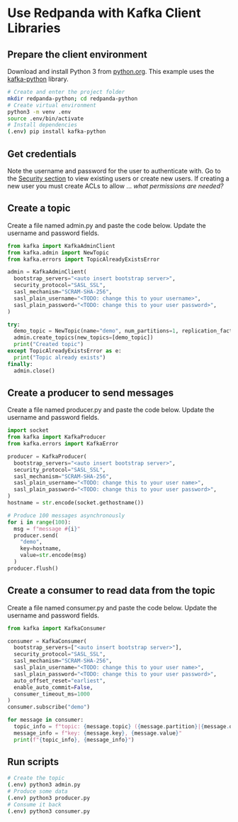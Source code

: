 # Use Redpanda with Kafka Client Libraries


## Prepare the client environment

Download and install Python 3 from 
[python.org](https://www.python.org/downloads). This example uses the
[kafka-python](https://kafka-python.readthedocs.io/en/master/) library. 

```bash
# Create and enter the project folder
mkdir redpanda-python; cd redpanda-python
# Create virtual environment
python3 -m venv .env
source .env/bin/activate
# Install dependencies
(.env) pip install kafka-python
```


## Get credentials
Note the username and password for the user to authenticate with. Go to the [Security section](../acls) to view existing users or create new users. If creating a new user you must create ACLs to allow ... *what permissions are needed?*


## Create a topic
Create a file named admin.py and paste the code below. Update the username and password fields.

```python title="admin.py"
from kafka import KafkaAdminClient
from kafka.admin import NewTopic
from kafka.errors import TopicAlreadyExistsError

admin = KafkaAdminClient(
  bootstrap_servers="<auto insert bootstrap server>",
  security_protocol="SASL_SSL",
  sasl_mechanism="SCRAM-SHA-256",
  sasl_plain_username="<TODO: change this to your username>",
  sasl_plain_password="<TODO: change this to your user password>",
)

try:
  demo_topic = NewTopic(name="demo", num_partitions=1, replication_factor=1)
  admin.create_topics(new_topics=[demo_topic])
  print("Created topic")
except TopicAlreadyExistsError as e:
  print("Topic already exists")
finally:
  admin.close()
```


## Create a producer to send messages
Create a file named producer.py and paste the code below. Update the username and password fields.

```python title="producer.py"
import socket
from kafka import KafkaProducer
from kafka.errors import KafkaError

producer = KafkaProducer(
  bootstrap_servers="<auto insert bootstrap server>",
  security_protocol="SASL_SSL",
  sasl_mechanism="SCRAM-SHA-256",
  sasl_plain_username="<TODO: change this to your user name>",
  sasl_plain_password="<TODO: change this to your user password>",
)
hostname = str.encode(socket.gethostname())

# Produce 100 messages asynchronously
for i in range(100):
  msg = f"message #{i}"
  producer.send(
    "demo",
    key=hostname,
    value=str.encode(msg)
  )
producer.flush()
```


## Create a consumer to read data from the topic
Create a file named consumer.py and paste the code below. Update the username and password fields.

```python title="consumer.py"
from kafka import KafkaConsumer

consumer = KafkaConsumer(
  bootstrap_servers=["<auto insert bootstrap server>"],
  security_protocol="SASL_SSL",
  sasl_mechanism="SCRAM-SHA-256",
  sasl_plain_username="<TODO: change this to your user name>",
  sasl_plain_password="<TODO: change this to your user password>",
  auto_offset_reset="earliest",
  enable_auto_commit=False,
  consumer_timeout_ms=1000
)
consumer.subscribe("demo")

for message in consumer:
  topic_info = f"topic: {message.topic} ({message.partition}|{message.offset})"
  message_info = f"key: {message.key}, {message.value}"
  print(f"{topic_info}, {message_info}")
```


## Run scripts

```bash
# Create the topic
(.env) python3 admin.py
# Produce some data
(.env) python3 producer.py
# Consume it back
(.env) python3 consumer.py
```
